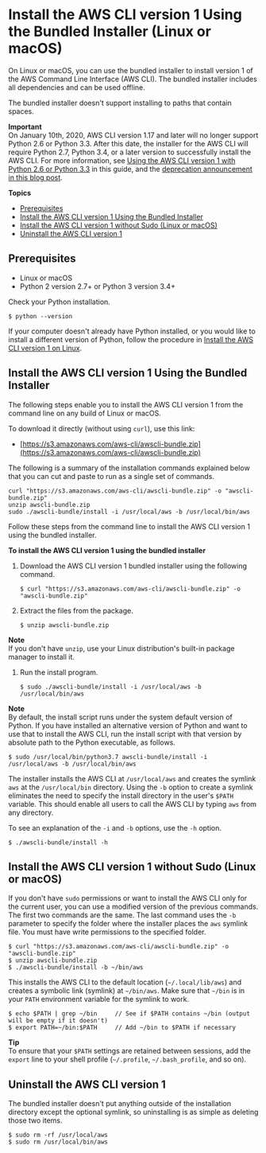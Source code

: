# Install the AWS CLI version 1 Using the Bundled Installer \(Linux or macOS\)<a name="install-bundle"></a>

On Linux or macOS, you can use the bundled installer to install version 1 of the AWS Command Line Interface \(AWS CLI\)\. The bundled installer includes all dependencies and can be used offline\.

The bundled installer doesn't support installing to paths that contain spaces\.

**Important**  
On January 10th, 2020, AWS CLI version 1\.17 and later will no longer support Python 2\.6 or Python 3\.3\. After this date, the installer for the AWS CLI will require Python 2\.7, Python 3\.4, or a later version to successfully install the AWS CLI\. For more information, see [Using the AWS CLI version 1 with Python 2\.6 or Python 3\.3](deprecate-python-26-33.md) in this guide, and the [deprecation announcement in this blog post](https://aws.amazon.com/blogs/developer/deprecation-of-python-2-6-and-python-3-3-in-botocore-boto3-and-the-aws-cli/)\.

**Topics**
+ [Prerequisites](#install-bundle-other-os-prereq)
+ [Install the AWS CLI version 1 Using the Bundled Installer](#install-bundle-other)
+ [Install the AWS CLI version 1 without Sudo \(Linux or macOS\)](#install-bundle-user)
+ [Uninstall the AWS CLI version 1](#install-bundle-uninstall)

## Prerequisites<a name="install-bundle-other-os-prereq"></a>
+ Linux or macOS
+ Python 2 version 2\.7\+ or Python 3 version 3\.4\+

Check your Python installation\.

```
$ python --version
```

If your computer doesn't already have Python installed, or you would like to install a different version of Python, follow the procedure in [Install the AWS CLI version 1 on Linux](install-linux.md)\.

## Install the AWS CLI version 1 Using the Bundled Installer<a name="install-bundle-other"></a>

The following steps enable you to install the AWS CLI version 1 from the command line on any build of Linux or macOS\.

To download it directly \(without using `curl`\), use this link:
+ [https://s3.amazonaws.com/aws-cli/awscli-bundle.zip](https://s3.amazonaws.com/aws-cli/awscli-bundle.zip)

The following is a summary of the installation commands explained below that you can cut and paste to run as a single set of commands\.

```
curl "https://s3.amazonaws.com/aws-cli/awscli-bundle.zip" -o "awscli-bundle.zip"
unzip awscli-bundle.zip
sudo ./awscli-bundle/install -i /usr/local/aws -b /usr/local/bin/aws
```

Follow these steps from the command line to install the AWS CLI version 1 using the bundled installer\.

**To install the AWS CLI version 1 using the bundled installer**

1. Download the AWS CLI version 1 bundled installer using the following command\.

   ```
   $ curl "https://s3.amazonaws.com/aws-cli/awscli-bundle.zip" -o "awscli-bundle.zip"
   ```

1. Extract the files from the package\.

   ```
   $ unzip awscli-bundle.zip
   ```
**Note**  
If you don't have `unzip`, use your Linux distribution's built\-in package manager to install it\.

1. Run the install program\.

   ```
   $ sudo ./awscli-bundle/install -i /usr/local/aws -b /usr/local/bin/aws
   ```
**Note**  
By default, the install script runs under the system default version of Python\. If you have installed an alternative version of Python and want to use that to install the AWS CLI, run the install script with that version by absolute path to the Python executable, as follows\.  

   ```
   $ sudo /usr/local/bin/python3.7 awscli-bundle/install -i /usr/local/aws -b /usr/local/bin/aws
   ```

The installer installs the AWS CLI at `/usr/local/aws` and creates the symlink `aws` at the `/usr/local/bin` directory\. Using the `-b` option to create a symlink eliminates the need to specify the install directory in the user's `$PATH` variable\. This should enable all users to call the AWS CLI by typing `aws` from any directory\.

To see an explanation of the `-i` and `-b` options, use the `-h` option\.

```
$ ./awscli-bundle/install -h
```

## Install the AWS CLI version 1 without Sudo \(Linux or macOS\)<a name="install-bundle-user"></a>

If you don't have `sudo` permissions or want to install the AWS CLI only for the current user, you can use a modified version of the previous commands\. The first two commands are the same\. The last command uses the `-b` parameter to specify the folder where the installer places the `aws` symlink file\. You must have write permissions to the specified folder\.

```
$ curl "https://s3.amazonaws.com/aws-cli/awscli-bundle.zip" -o "awscli-bundle.zip"
$ unzip awscli-bundle.zip
$ ./awscli-bundle/install -b ~/bin/aws
```

This installs the AWS CLI to the default location \(`~/.local/lib/aws`\) and creates a symbolic link \(symlink\) at `~/bin/aws`\. Make sure that `~/bin` is in your `PATH` environment variable for the symlink to work\.

```
$ echo $PATH | grep ~/bin     // See if $PATH contains ~/bin (output will be empty if it doesn't)
$ export PATH=~/bin:$PATH     // Add ~/bin to $PATH if necessary
```

**Tip**  
To ensure that your `$PATH` settings are retained between sessions, add the `export` line to your shell profile \(`~/.profile`, `~/.bash_profile`, and so on\)\.

## Uninstall the AWS CLI version 1<a name="install-bundle-uninstall"></a>

The bundled installer doesn't put anything outside of the installation directory except the optional symlink, so uninstalling is as simple as deleting those two items\.

```
$ sudo rm -rf /usr/local/aws
$ sudo rm /usr/local/bin/aws
```